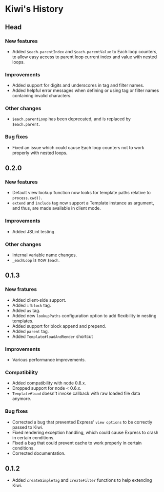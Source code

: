 # Kiwi's History

## Head

### New features

* Added `$each.parentIndex` and `$each.parentValue` to Each loop counters, to allow easy access to parent loop current index and value with nested loops.

### Improvements

* Added support for digits and underscores in tag and filter names.
* Added helpful error messages when defining or using tag or filter names containing invalid characters.

### Other changes

* `$each.parentLoop` has been deprecated, and is replaced by `$each.parent`.

### Bug fixes

* Fixed an issue which could cause Each loop counters not to work properly with nested loops.

## 0.2.0

### New features

* Default view lookup function now looks for template paths relative to `process.cwd()`.
* `extend` and `include` tag now support a Template instance as argument, and thus, are made available in client mode.

### Improvements

* Added JSLint testing.

### Other changes

* Internal variable name changes.
* `_eachLoop` is now `$each`.

## 0.1.3

### New fratures

* Added client-side support.
* Added `ifblock` tag.
* Added `as` tag.
* Added new `lookupPaths` configuration option to add flexibility in nesting templates.
* Added support for block append and prepend.
* Added `parent` tag.
* Added `Template#loadAndRender` shortcut

### Improvements

* Various performance improvements.

### Compatibility

* Added compatibility with node 0.8.x.
* Dropped support for node < 0.6.x.
* `Template#load` doesn't invoke callback with raw loaded file data anymore.

### Bug fixes

* Corrected a bug that prevented Express' `view options` to be correctly passed to Kiwi.
* Fixed rendering exception handling, which could cause Express to crash in certain conditions.
* Fixed a bug that could prevent cache to work properly in certain conditions.
* Corrected documentation.


## 0.1.2

* Added `createSimpleTag` and `createFilter` functions to help extending Kiwi.